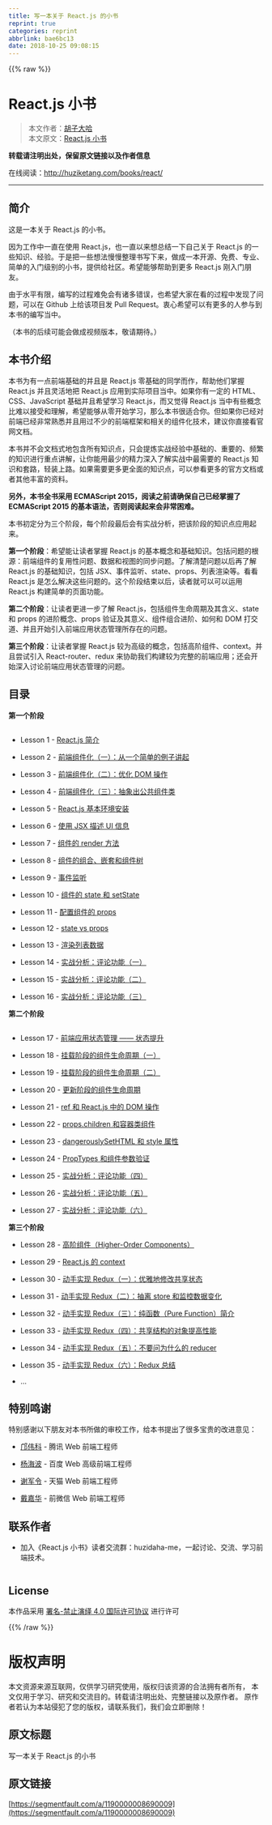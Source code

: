```yaml
---
title: 写一本关于 React.js 的小书
reprint: true
categories: reprint
abbrlink: bae6bc13
date: 2018-10-25 09:08:15
---
```


{{% raw %}}
<h1 id="articleHeader0">React.js &#x5C0F;&#x4E66;</h1><blockquote><p>&#x672C;&#x6587;&#x4F5C;&#x8005;&#xFF1A;<a href="https://www.zhihu.com/people/hu-zi-da-ha" rel="nofollow noreferrer" target="_blank">&#x80E1;&#x5B50;&#x5927;&#x54C8;</a><br>&#x672C;&#x6587;&#x539F;&#x6587;&#xFF1A;<a href="http://huziketang.com/books/react/" rel="nofollow noreferrer" target="_blank">React.js &#x5C0F;&#x4E66;</a></p></blockquote><p><strong>&#x8F6C;&#x8F7D;&#x8BF7;&#x6CE8;&#x660E;&#x51FA;&#x5904;&#xFF0C;&#x4FDD;&#x7559;&#x539F;&#x6587;&#x94FE;&#x63A5;&#x4EE5;&#x53CA;&#x4F5C;&#x8005;&#x4FE1;&#x606F;</strong></p><p>&#x5728;&#x7EBF;&#x9605;&#x8BFB;&#xFF1A;<a href="http://huziketang.com/books/react/" rel="nofollow noreferrer" target="_blank">http://huziketang.com/books/react/</a></p><hr><h2 id="articleHeader1">&#x7B80;&#x4ECB;</h2><p>&#x8FD9;&#x662F;&#x4E00;&#x672C;&#x5173;&#x4E8E; React.js &#x7684;&#x5C0F;&#x4E66;&#x3002;</p><p>&#x56E0;&#x4E3A;&#x5DE5;&#x4F5C;&#x4E2D;&#x4E00;&#x76F4;&#x5728;&#x4F7F;&#x7528; React.js&#xFF0C;&#x4E5F;&#x4E00;&#x76F4;&#x4EE5;&#x6765;&#x60F3;&#x603B;&#x7ED3;&#x4E00;&#x4E0B;&#x81EA;&#x5DF1;&#x5173;&#x4E8E; React.js &#x7684;&#x4E00;&#x4E9B;&#x77E5;&#x8BC6;&#x3001;&#x7ECF;&#x9A8C;&#x3002;&#x4E8E;&#x662F;&#x628A;&#x4E00;&#x4E9B;&#x60F3;&#x6CD5;&#x6162;&#x6162;&#x6574;&#x7406;&#x4E66;&#x5199;&#x4E0B;&#x6765;&#xFF0C;&#x505A;&#x6210;&#x4E00;&#x672C;&#x5F00;&#x6E90;&#x3001;&#x514D;&#x8D39;&#x3001;&#x4E13;&#x4E1A;&#x3001;&#x7B80;&#x5355;&#x7684;&#x5165;&#x95E8;&#x7EA7;&#x522B;&#x7684;&#x5C0F;&#x4E66;&#xFF0C;&#x63D0;&#x4F9B;&#x7ED9;&#x793E;&#x533A;&#x3002;&#x5E0C;&#x671B;&#x80FD;&#x591F;&#x5E2E;&#x52A9;&#x5230;&#x66F4;&#x591A; React.js &#x521A;&#x5165;&#x95E8;&#x670B;&#x53CB;&#x3002;</p><p>&#x7531;&#x4E8E;&#x6C34;&#x5E73;&#x6709;&#x9650;&#xFF0C;&#x7F16;&#x5199;&#x7684;&#x8FC7;&#x7A0B;&#x96BE;&#x514D;&#x4F1A;&#x6709;&#x8BF8;&#x591A;&#x9519;&#x8BEF;&#xFF0C;&#x4E5F;&#x5E0C;&#x671B;&#x5927;&#x5BB6;&#x5728;&#x770B;&#x7684;&#x8FC7;&#x7A0B;&#x4E2D;&#x53D1;&#x73B0;&#x4E86;&#x95EE;&#x9898;&#xFF0C;&#x53EF;&#x4EE5;&#x5728; Github &#x4E0A;&#x7ED9;&#x8BE5;&#x9879;&#x76EE;&#x53D1; Pull Request&#x3002;&#x8877;&#x5FC3;&#x5E0C;&#x671B;&#x53EF;&#x4EE5;&#x6709;&#x66F4;&#x591A;&#x7684;&#x4EBA;&#x53C2;&#x4E0E;&#x5230;&#x672C;&#x4E66;&#x7684;&#x7F16;&#x5199;&#x5F53;&#x4E2D;&#x3002;</p><p>&#xFF08;&#x672C;&#x4E66;&#x7684;&#x540E;&#x7EED;&#x53EF;&#x80FD;&#x4F1A;&#x505A;&#x6210;&#x89C6;&#x9891;&#x7248;&#x672C;&#xFF0C;&#x656C;&#x8BF7;&#x671F;&#x5F85;&#x3002;&#xFF09;</p><h2 id="articleHeader2">&#x672C;&#x4E66;&#x4ECB;&#x7ECD;</h2><p>&#x672C;&#x4E66;&#x4E3A;&#x6709;&#x4E00;&#x70B9;&#x524D;&#x7AEF;&#x57FA;&#x7840;&#x7684;&#x5E76;&#x4E14;&#x662F; React.js &#x96F6;&#x57FA;&#x7840;&#x7684;&#x540C;&#x5B66;&#x800C;&#x4F5C;&#xFF0C;&#x5E2E;&#x52A9;&#x4ED6;&#x4EEC;&#x638C;&#x63E1; React.js &#x5E76;&#x4E14;&#x7075;&#x6D3B;&#x5730;&#x628A; React.js &#x5E94;&#x7528;&#x5230;&#x5B9E;&#x9645;&#x9879;&#x76EE;&#x5F53;&#x4E2D;&#x3002;&#x5982;&#x679C;&#x4F60;&#x6709;&#x4E00;&#x5B9A;&#x7684; HTML&#x3001;CSS&#x3001;JavaScript &#x57FA;&#x7840;&#x5E76;&#x4E14;&#x5E0C;&#x671B;&#x5B66;&#x4E60; React.js&#xFF0C;&#x800C;&#x53C8;&#x89C9;&#x5F97; React.js &#x5F53;&#x4E2D;&#x6709;&#x4E9B;&#x6982;&#x5FF5;&#x6BD4;&#x96BE;&#x4EE5;&#x63A5;&#x53D7;&#x548C;&#x7406;&#x89E3;&#xFF0C;&#x5E0C;&#x671B;&#x80FD;&#x591F;&#x4ECE;&#x96F6;&#x5F00;&#x59CB;&#x5B66;&#x4E60;&#xFF0C;&#x90A3;&#x4E48;&#x672C;&#x4E66;&#x5F88;&#x9002;&#x5408;&#x4F60;&#x3002;&#x4F46;&#x5982;&#x679C;&#x4F60;&#x5DF2;&#x7ECF;&#x5BF9;&#x524D;&#x7AEF;&#x5DF2;&#x7ECF;&#x975E;&#x5E38;&#x719F;&#x6089;&#x5E76;&#x4E14;&#x7528;&#x8FC7;&#x4E0D;&#x5C11;&#x7684;&#x524D;&#x7AEF;&#x6846;&#x67B6;&#x548C;&#x76F8;&#x5173;&#x7684;&#x7EC4;&#x4EF6;&#x5316;&#x6280;&#x672F;&#xFF0C;&#x5EFA;&#x8BAE;&#x4F60;&#x76F4;&#x63A5;&#x770B;&#x5B98;&#x7F51;&#x6587;&#x6863;&#x3002;</p><p>&#x672C;&#x4E66;&#x5E76;&#x4E0D;&#x4F1A;&#x6587;&#x6863;&#x5F0F;&#x5730;&#x5305;&#x542B;&#x6240;&#x6709;&#x77E5;&#x8BC6;&#x70B9;&#xFF0C;&#x53EA;&#x4F1A;&#x63D0;&#x70BC;&#x5B9E;&#x6218;&#x7ECF;&#x9A8C;&#x4E2D;&#x57FA;&#x7840;&#x7684;&#x3001;&#x91CD;&#x8981;&#x7684;&#x3001;&#x9891;&#x7E41;&#x7684;&#x77E5;&#x8BC6;&#x8FDB;&#x884C;&#x91CD;&#x70B9;&#x8BB2;&#x89E3;&#xFF0C;&#x8BA9;&#x4F60;&#x80FD;&#x7528;&#x6700;&#x5C11;&#x7684;&#x7CBE;&#x529B;&#x6DF1;&#x5165;&#x4E86;&#x89E3;&#x5B9E;&#x6218;&#x4E2D;&#x6700;&#x9700;&#x8981;&#x7684; React.js &#x77E5;&#x8BC6;&#x548C;&#x5957;&#x8DEF;&#xFF0C;&#x8F7B;&#x88C5;&#x4E0A;&#x8DEF;&#x3002;&#x5982;&#x679C;&#x9700;&#x8981;&#x66F4;&#x591A;&#x66F4;&#x5168;&#x9762;&#x7684;&#x77E5;&#x8BC6;&#x70B9;&#xFF0C;&#x53EF;&#x4EE5;&#x53C2;&#x770B;&#x66F4;&#x591A;&#x7684;&#x5B98;&#x65B9;&#x6587;&#x6863;&#x6216;&#x8005;&#x5176;&#x4ED6;&#x4E30;&#x5BCC;&#x7684;&#x8D44;&#x6599;&#x3002;</p><p><strong>&#x53E6;&#x5916;&#xFF0C;&#x672C;&#x4E66;&#x5168;&#x4E66;&#x91C7;&#x7528; ECMAScript 2015&#xFF0C;&#x9605;&#x8BFB;&#x4E4B;&#x524D;&#x8BF7;&#x786E;&#x4FDD;&#x81EA;&#x5DF1;&#x5DF2;&#x7ECF;&#x638C;&#x63E1;&#x4E86; ECMAScript 2015 &#x7684;&#x57FA;&#x672C;&#x8BED;&#x6CD5;&#xFF0C;&#x5426;&#x5219;&#x9605;&#x8BFB;&#x8D77;&#x6765;&#x4F1A;&#x975E;&#x5E38;&#x56F0;&#x96BE;&#x3002;</strong></p><p>&#x672C;&#x4E66;&#x521D;&#x5B9A;&#x5206;&#x4E3A;&#x4E09;&#x4E2A;&#x9636;&#x6BB5;&#xFF0C;&#x6BCF;&#x4E2A;&#x9636;&#x6BB5;&#x6700;&#x540E;&#x4F1A;&#x6709;&#x5B9E;&#x6218;&#x5206;&#x6790;&#xFF0C;&#x628A;&#x8BE5;&#x9636;&#x6BB5;&#x7684;&#x77E5;&#x8BC6;&#x70B9;&#x5E94;&#x7528;&#x8D77;&#x6765;&#x3002;</p><p><strong>&#x7B2C;&#x4E00;&#x4E2A;&#x9636;&#x6BB5;</strong>&#xFF1A;&#x5E0C;&#x671B;&#x80FD;&#x8BA9;&#x8BFB;&#x8005;&#x638C;&#x63E1; React.js &#x7684;&#x57FA;&#x672C;&#x6982;&#x5FF5;&#x548C;&#x57FA;&#x7840;&#x77E5;&#x8BC6;&#x3002;&#x5305;&#x62EC;&#x95EE;&#x9898;&#x7684;&#x6839;&#x6E90;&#xFF1A;&#x524D;&#x7AEF;&#x7EC4;&#x4EF6;&#x7684;&#x590D;&#x7528;&#x6027;&#x95EE;&#x9898;&#x3001;&#x6570;&#x636E;&#x548C;&#x89C6;&#x56FE;&#x7684;&#x540C;&#x6B65;&#x95EE;&#x9898;&#x3002;&#x4E86;&#x89E3;&#x6E05;&#x695A;&#x95EE;&#x9898;&#x4EE5;&#x540E;&#x518D;&#x4E86;&#x89E3; React.js &#x7684;&#x57FA;&#x7840;&#x77E5;&#x8BC6;&#xFF0C;&#x5305;&#x62EC; JSX&#x3001;&#x4E8B;&#x4EF6;&#x76D1;&#x542C;&#x3001;state&#x3001;props&#x3001;&#x5217;&#x8868;&#x6E32;&#x67D3;&#x7B49;&#x3002;&#x770B;&#x770B; React.js &#x662F;&#x600E;&#x4E48;&#x89E3;&#x51B3;&#x8FD9;&#x4E9B;&#x95EE;&#x9898;&#x7684;&#x3002;&#x8FD9;&#x4E2A;&#x9636;&#x6BB5;&#x7ED3;&#x675F;&#x4EE5;&#x540E;&#xFF0C;&#x8BFB;&#x8005;&#x5C31;&#x53EF;&#x4EE5;&#x53EF;&#x4EE5;&#x8FD0;&#x7528; React.js &#x6784;&#x5EFA;&#x7B80;&#x5355;&#x7684;&#x9875;&#x9762;&#x529F;&#x80FD;&#x3002;</p><p><strong>&#x7B2C;&#x4E8C;&#x4E2A;&#x9636;&#x6BB5;</strong>&#xFF1A;&#x8BA9;&#x8BFB;&#x8005;&#x66F4;&#x8FDB;&#x4E00;&#x6B65;&#x4E86;&#x89E3; React.js&#xFF0C;&#x5305;&#x62EC;&#x7EC4;&#x4EF6;&#x751F;&#x547D;&#x5468;&#x671F;&#x53CA;&#x5176;&#x542B;&#x4E49;&#x3001;state &#x548C; props &#x7684;&#x8FDB;&#x9636;&#x6982;&#x5FF5;&#x3001;props &#x9A8C;&#x8BC1;&#x53CA;&#x5176;&#x610F;&#x4E49;&#x3001;&#x7EC4;&#x4EF6;&#x7EC4;&#x5408;&#x8FDB;&#x9636;&#x3001;&#x5982;&#x4F55;&#x548C; DOM &#x6253;&#x4EA4;&#x9053;&#x3001;&#x5E76;&#x4E14;&#x5F00;&#x59CB;&#x5F15;&#x5165;&#x524D;&#x7AEF;&#x5E94;&#x7528;&#x72B6;&#x6001;&#x7BA1;&#x7406;&#x6240;&#x5B58;&#x5728;&#x7684;&#x95EE;&#x9898;&#x3002;</p><p><strong>&#x7B2C;&#x4E09;&#x4E2A;&#x9636;&#x6BB5;</strong>&#xFF1A;&#x8BA9;&#x8BFB;&#x8005;&#x638C;&#x63E1; React.js &#x8F83;&#x4E3A;&#x9AD8;&#x7EA7;&#x7684;&#x6982;&#x5FF5;&#xFF0C;&#x5305;&#x62EC;&#x9AD8;&#x9636;&#x7EC4;&#x4EF6;&#x3001;context&#x3002;&#x5E76;&#x4E14;&#x5C1D;&#x8BD5;&#x5F15;&#x5165; React-router&#x3001;redux &#x6765;&#x534F;&#x52A9;&#x6211;&#x4EEC;&#x6784;&#x5EFA;&#x8F83;&#x4E3A;&#x5B8C;&#x6574;&#x7684;&#x524D;&#x7AEF;&#x5E94;&#x7528;&#xFF1B;&#x8FD8;&#x4F1A;&#x5F00;&#x59CB;&#x6DF1;&#x5165;&#x8BA8;&#x8BBA;&#x524D;&#x7AEF;&#x5E94;&#x7528;&#x72B6;&#x6001;&#x7BA1;&#x7406;&#x7684;&#x95EE;&#x9898;&#x3002;</p><h2 id="articleHeader3">&#x76EE;&#x5F55;</h2><p><strong>&#x7B2C;&#x4E00;&#x4E2A;&#x9636;&#x6BB5;</strong></p><p><span class="img-wrap"><img data-src="/img/remote/1460000008804180" src="https://static.alili.tech/img/remote/1460000008804180" alt="" title="" style="cursor:pointer"></span></p><ul><li><p>Lesson 1 - <a href="http://huziketang.com/books/react/lesson1" rel="nofollow noreferrer" target="_blank">React.js &#x7B80;&#x4ECB;</a></p></li><li><p>Lesson 2 - <a href="http://huziketang.com/books/react/lesson2" rel="nofollow noreferrer" target="_blank">&#x524D;&#x7AEF;&#x7EC4;&#x4EF6;&#x5316;&#xFF08;&#x4E00;&#xFF09;&#xFF1A;&#x4ECE;&#x4E00;&#x4E2A;&#x7B80;&#x5355;&#x7684;&#x4F8B;&#x5B50;&#x8BB2;&#x8D77;</a></p></li><li><p>Lesson 3 - <a href="http://huziketang.com/books/react/lesson3" rel="nofollow noreferrer" target="_blank">&#x524D;&#x7AEF;&#x7EC4;&#x4EF6;&#x5316;&#xFF08;&#x4E8C;&#xFF09;&#xFF1A;&#x4F18;&#x5316; DOM &#x64CD;&#x4F5C;</a></p></li><li><p>Lesson 4 - <a href="http://huziketang.com/books/react/lesson4" rel="nofollow noreferrer" target="_blank">&#x524D;&#x7AEF;&#x7EC4;&#x4EF6;&#x5316;&#xFF08;&#x4E09;&#xFF09;&#xFF1A;&#x62BD;&#x8C61;&#x51FA;&#x516C;&#x5171;&#x7EC4;&#x4EF6;&#x7C7B;</a></p></li><li><p>Lesson 5 - <a href="http://huziketang.com/books/react/lesson5" rel="nofollow noreferrer" target="_blank">React.js &#x57FA;&#x672C;&#x73AF;&#x5883;&#x5B89;&#x88C5;</a></p></li><li><p>Lesson 6 - <a href="http://huziketang.com/books/react/lesson6" rel="nofollow noreferrer" target="_blank">&#x4F7F;&#x7528; JSX &#x63CF;&#x8FF0; UI &#x4FE1;&#x606F;</a></p></li><li><p>Lesson 7 - <a href="http://huziketang.com/books/react/lesson7" rel="nofollow noreferrer" target="_blank">&#x7EC4;&#x4EF6;&#x7684; render &#x65B9;&#x6CD5;</a></p></li><li><p>Lesson 8 - <a href="http://huziketang.com/books/react/lesson8" rel="nofollow noreferrer" target="_blank">&#x7EC4;&#x4EF6;&#x7684;&#x7EC4;&#x5408;&#x3001;&#x5D4C;&#x5957;&#x548C;&#x7EC4;&#x4EF6;&#x6811;</a></p></li><li><p>Lesson 9 - <a href="http://huziketang.com/books/react/lesson9" rel="nofollow noreferrer" target="_blank">&#x4E8B;&#x4EF6;&#x76D1;&#x542C;</a></p></li><li><p>Lesson 10 - <a href="http://huziketang.com/books/react/lesson10" rel="nofollow noreferrer" target="_blank">&#x7EC4;&#x4EF6;&#x7684; state &#x548C; setState</a></p></li><li><p>Lesson 11 - <a href="http://huziketang.com/books/react/lesson11" rel="nofollow noreferrer" target="_blank">&#x914D;&#x7F6E;&#x7EC4;&#x4EF6;&#x7684; props</a></p></li><li><p>Lesson 12 - <a href="http://huziketang.com/books/react/lesson12" rel="nofollow noreferrer" target="_blank">state vs props</a></p></li><li><p>Lesson 13 - <a href="http://huziketang.com/books/react/lesson13" rel="nofollow noreferrer" target="_blank">&#x6E32;&#x67D3;&#x5217;&#x8868;&#x6570;&#x636E;</a></p></li><li><p>Lesson 14 - <a href="http://huziketang.com/books/react/lesson14" rel="nofollow noreferrer" target="_blank">&#x5B9E;&#x6218;&#x5206;&#x6790;&#xFF1A;&#x8BC4;&#x8BBA;&#x529F;&#x80FD;&#xFF08;&#x4E00;&#xFF09;</a></p></li><li><p>Lesson 15 - <a href="http://huziketang.com/books/react/lesson15" rel="nofollow noreferrer" target="_blank">&#x5B9E;&#x6218;&#x5206;&#x6790;&#xFF1A;&#x8BC4;&#x8BBA;&#x529F;&#x80FD;&#xFF08;&#x4E8C;&#xFF09;</a></p></li><li><p>Lesson 16 - <a href="http://huziketang.com/books/react/lesson16" rel="nofollow noreferrer" target="_blank">&#x5B9E;&#x6218;&#x5206;&#x6790;&#xFF1A;&#x8BC4;&#x8BBA;&#x529F;&#x80FD;&#xFF08;&#x4E09;&#xFF09;</a></p></li></ul><p><strong>&#x7B2C;&#x4E8C;&#x4E2A;&#x9636;&#x6BB5;</strong></p><p><span class="img-wrap"><img data-src="/img/remote/1460000008804180" src="https://static.alili.tech/img/remote/1460000008804180" alt="" title="" style="cursor:pointer"></span></p><ul><li><p>Lesson 17 - <a href="http://huziketang.com/books/react/lesson17" rel="nofollow noreferrer" target="_blank">&#x524D;&#x7AEF;&#x5E94;&#x7528;&#x72B6;&#x6001;&#x7BA1;&#x7406; &#x2014;&#x2014; &#x72B6;&#x6001;&#x63D0;&#x5347;</a></p></li><li><p>Lesson 18 - <a href="http://huziketang.com/books/react/lesson18" rel="nofollow noreferrer" target="_blank">&#x6302;&#x8F7D;&#x9636;&#x6BB5;&#x7684;&#x7EC4;&#x4EF6;&#x751F;&#x547D;&#x5468;&#x671F;&#xFF08;&#x4E00;&#xFF09;</a></p></li><li><p>Lesson 19 - <a href="http://huziketang.com/books/react/lesson19" rel="nofollow noreferrer" target="_blank">&#x6302;&#x8F7D;&#x9636;&#x6BB5;&#x7684;&#x7EC4;&#x4EF6;&#x751F;&#x547D;&#x5468;&#x671F;&#xFF08;&#x4E8C;&#xFF09;</a></p></li><li><p>Lesson 20 - <a href="http://huziketang.com/books/react/lesson20" rel="nofollow noreferrer" target="_blank">&#x66F4;&#x65B0;&#x9636;&#x6BB5;&#x7684;&#x7EC4;&#x4EF6;&#x751F;&#x547D;&#x5468;&#x671F;</a></p></li><li><p>Lesson 21 - <a href="http://huziketang.com/books/react/lesson21" rel="nofollow noreferrer" target="_blank">ref &#x548C; React.js &#x4E2D;&#x7684; DOM &#x64CD;&#x4F5C;</a></p></li><li><p>Lesson 22 - <a href="http://huziketang.com/books/react/lesson22" rel="nofollow noreferrer" target="_blank">props.children &#x548C;&#x5BB9;&#x5668;&#x7C7B;&#x7EC4;&#x4EF6;</a></p></li><li><p>Lesson 23 - <a href="http://huziketang.com/books/react/lesson23" rel="nofollow noreferrer" target="_blank">dangerouslySetHTML &#x548C; style &#x5C5E;&#x6027;</a></p></li><li><p>Lesson 24 - <a href="http://huziketang.com/books/react/lesson24" rel="nofollow noreferrer" target="_blank">PropTypes &#x548C;&#x7EC4;&#x4EF6;&#x53C2;&#x6570;&#x9A8C;&#x8BC1;</a></p></li><li><p>Lesson 25 - <a href="http://huziketang.com/books/react/lesson25" rel="nofollow noreferrer" target="_blank">&#x5B9E;&#x6218;&#x5206;&#x6790;&#xFF1A;&#x8BC4;&#x8BBA;&#x529F;&#x80FD;&#xFF08;&#x56DB;&#xFF09;</a></p></li><li><p>Lesson 26 - <a href="http://huziketang.com/books/react/lesson26" rel="nofollow noreferrer" target="_blank">&#x5B9E;&#x6218;&#x5206;&#x6790;&#xFF1A;&#x8BC4;&#x8BBA;&#x529F;&#x80FD;&#xFF08;&#x4E94;&#xFF09;</a></p></li><li><p>Lesson 27 - <a href="http://huziketang.com/books/react/lesson27" rel="nofollow noreferrer" target="_blank">&#x5B9E;&#x6218;&#x5206;&#x6790;&#xFF1A;&#x8BC4;&#x8BBA;&#x529F;&#x80FD;&#xFF08;&#x516D;&#xFF09;</a></p></li></ul><p><strong>&#x7B2C;&#x4E09;&#x4E2A;&#x9636;&#x6BB5;</strong></p><ul><li><p>Lesson 28 - <a href="http://huziketang.com/books/react/lesson28" rel="nofollow noreferrer" target="_blank">&#x9AD8;&#x9636;&#x7EC4;&#x4EF6;&#xFF08;Higher-Order Components&#xFF09;</a></p></li><li><p>Lesson 29 - <a href="http://huziketang.com/books/react/lesson29" rel="nofollow noreferrer" target="_blank">React.js &#x7684; context</a></p></li><li><p>Lesson 30 - <a href="http://huziketang.com/books/react/lesson30" rel="nofollow noreferrer" target="_blank">&#x52A8;&#x624B;&#x5B9E;&#x73B0; Redux&#xFF08;&#x4E00;&#xFF09;&#xFF1A;&#x4F18;&#x96C5;&#x5730;&#x4FEE;&#x6539;&#x5171;&#x4EAB;&#x72B6;&#x6001;</a></p></li><li><p>Lesson 31 - <a href="http://huziketang.com/books/react/lesson31" rel="nofollow noreferrer" target="_blank">&#x52A8;&#x624B;&#x5B9E;&#x73B0; Redux&#xFF08;&#x4E8C;&#xFF09;&#xFF1A;&#x62BD;&#x79BB; store &#x548C;&#x76D1;&#x63A7;&#x6570;&#x636E;&#x53D8;&#x5316;</a></p></li><li><p>Lesson 32 - <a href="http://huziketang.com/books/react/lesson32" rel="nofollow noreferrer" target="_blank">&#x52A8;&#x624B;&#x5B9E;&#x73B0; Redux&#xFF08;&#x4E09;&#xFF09;&#xFF1A;&#x7EAF;&#x51FD;&#x6570;&#xFF08;Pure Function&#xFF09;&#x7B80;&#x4ECB;</a></p></li><li><p>Lesson 33 - <a href="http://huziketang.com/books/react/lesson33" rel="nofollow noreferrer" target="_blank">&#x52A8;&#x624B;&#x5B9E;&#x73B0; Redux&#xFF08;&#x56DB;&#xFF09;&#xFF1A;&#x5171;&#x4EAB;&#x7ED3;&#x6784;&#x7684;&#x5BF9;&#x8C61;&#x63D0;&#x9AD8;&#x6027;&#x80FD;</a></p></li><li><p>Lesson 34 - <a href="http://huziketang.com/books/react/lesson34" rel="nofollow noreferrer" target="_blank">&#x52A8;&#x624B;&#x5B9E;&#x73B0; Redux&#xFF08;&#x4E94;&#xFF09;&#xFF1A;&#x4E0D;&#x8981;&#x95EE;&#x4E3A;&#x4EC0;&#x4E48;&#x7684; reducer</a></p></li><li><p>Lesson 35 - <a href="http://huziketang.com/books/react/lesson35" rel="nofollow noreferrer" target="_blank">&#x52A8;&#x624B;&#x5B9E;&#x73B0; Redux&#xFF08;&#x516D;&#xFF09;&#xFF1A;Redux &#x603B;&#x7ED3;</a></p></li><li><p>...</p></li></ul><h2 id="articleHeader4">&#x7279;&#x522B;&#x9E23;&#x8C22;</h2><p>&#x7279;&#x522B;&#x611F;&#x8C22;&#x4EE5;&#x4E0B;&#x670B;&#x53CB;&#x5BF9;&#x672C;&#x4E66;&#x6240;&#x505A;&#x7684;&#x5BA1;&#x6821;&#x5DE5;&#x4F5C;&#xFF0C;&#x7ED9;&#x672C;&#x4E66;&#x63D0;&#x51FA;&#x4E86;&#x5F88;&#x591A;&#x5B9D;&#x8D35;&#x7684;&#x6539;&#x8FDB;&#x610F;&#x89C1;&#xFF1A;</p><ul><li><p><a href="https://github.com/kuangwk/" rel="nofollow noreferrer" target="_blank">&#x909D;&#x4F1F;&#x79D1;</a> - &#x817E;&#x8BAF; Web &#x524D;&#x7AEF;&#x5DE5;&#x7A0B;&#x5E08;</p></li><li><p><a href="https://github.com/hipoyang/" rel="nofollow noreferrer" target="_blank">&#x6768;&#x6D77;&#x6CE2;</a> - &#x767E;&#x5EA6; Web &#x9AD8;&#x7EA7;&#x524D;&#x7AEF;&#x5DE5;&#x7A0B;&#x5E08;</p></li><li><p><a href="https://github.com/brucexiejunling/" rel="nofollow noreferrer" target="_blank">&#x8C22;&#x519B;&#x4EE4;</a> - &#x5929;&#x732B; Web &#x524D;&#x7AEF;&#x5DE5;&#x7A0B;&#x5E08;</p></li><li><p><a href="https://github.com/livoras/" rel="nofollow noreferrer" target="_blank">&#x6234;&#x5609;&#x534E;</a> - &#x524D;&#x5FAE;&#x4FE1; Web &#x524D;&#x7AEF;&#x5DE5;&#x7A0B;&#x5E08;</p></li></ul><h2 id="articleHeader5">&#x8054;&#x7CFB;&#x4F5C;&#x8005;</h2><ul><li><p>&#x52A0;&#x5165;&#x300A;React.js &#x5C0F;&#x4E66;&#x300B;&#x8BFB;&#x8005;&#x4EA4;&#x6D41;&#x7FA4;&#xFF1A;huzidaha-me&#xFF0C;&#x4E00;&#x8D77;&#x8BA8;&#x8BBA;&#x3001;&#x4EA4;&#x6D41;&#x3001;&#x5B66;&#x4E60;&#x524D;&#x7AEF;&#x6280;&#x672F;&#x3002;</p></li></ul><p><span class="img-wrap"><img data-src="/img/remote/1460000012118605" src="https://static.alili.tech/img/remote/1460000012118605" alt="" title="" style="cursor:pointer;display:inline"></span></p><h2 id="articleHeader6">License</h2><p>&#x672C;&#x4F5C;&#x54C1;&#x91C7;&#x7528; <a href="https://creativecommons.org/licenses/by-nd/4.0/legalcode" rel="nofollow noreferrer" target="_blank">&#x7F72;&#x540D;-&#x7981;&#x6B62;&#x6F14;&#x7ECE; 4.0 &#x56FD;&#x9645;&#x8BB8;&#x53EF;&#x534F;&#x8BAE;</a> &#x8FDB;&#x884C;&#x8BB8;&#x53EF;</p>
{{% /raw %}}

# 版权声明
本文资源来源互联网，仅供学习研究使用，版权归该资源的合法拥有者所有，
本文仅用于学习、研究和交流目的。转载请注明出处、完整链接以及原作者。
原作者若认为本站侵犯了您的版权，请联系我们，我们会立即删除！

## 原文标题
写一本关于 React.js 的小书

## 原文链接
[https://segmentfault.com/a/1190000008690009](https://segmentfault.com/a/1190000008690009)

